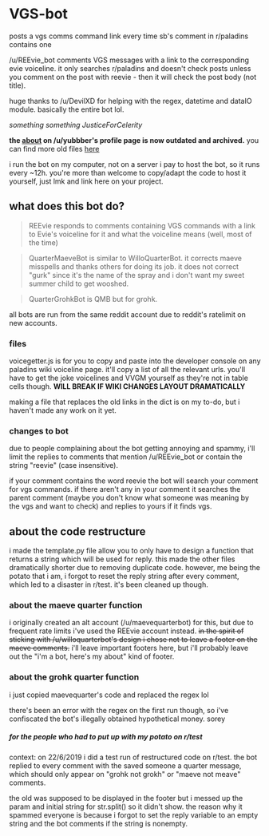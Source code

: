# VGS-bot
posts a vgs comms command link every time sb's comment in r/paladins contains one

/u/REEvie_bot comments VGS messages with a link to the corresponding evie voiceline. it only searches r/paladins and doesn't check posts unless you comment on the post with reevie - then it will check the post body (not title).

huge thanks to /u/DevilXD for helping with the regex, datetime and dataIO module. basically the entire bot lol.

*something something JusticeForCelerity*

**the [about](https://www.reddit.com/user/yubbber/comments/a8q81v/about_ureevie_bot/) on /u/yubbber's profile page is now outdated and archived.**
you can find more old files [here](https://repl.it/@yubber1337/REEVIE)

i run the bot on my computer, not on a server i pay to host the bot, so it runs every ~12h.
you're more than welcome to copy/adapt the code to host it yourself, just lmk and link here on your project.

## what does this bot do?
> REEvie responds to comments containing VGS commands with a link to Evie's voiceline for it and what the voiceline means (well, most of the time)

> QuarterMaeveBot is similar to WilloQuarterBot. it corrects maeve misspells and thanks others for doing its job. it does not correct "gurk" since it's the name of the spray and i don't want my sweet summer child to get wooshed.

> QuarterGrohkBot is QMB but for grohk.

all bots are run from the same reddit account due to reddit's ratelimit on new accounts.

### files
voicegetter.js is for you to copy and paste into the developer console on any paladins wiki voiceline page. it'll copy a list of all the relevant urls. you'll have to get the joke voicelines and VVGM yourself as they're not in table cells though. **WILL BREAK IF WIKI CHANGES LAYOUT DRAMATICALLY**

making a file that replaces the old links in the dict is on my to-do, but i haven't made any work on it yet.

### changes to bot

due to people complaining about the bot getting annoying and spammy, i'll limit the replies to comments that mention /u/REEvie_bot or contain the string "reevie" (case insensitive).

if your comment contains the word reevie the bot will search your comment for vgs commands. if there aren't any in your comment it searches the parent comment (maybe you don't know what someone was meaning by the vgs and want to check) and replies to yours if it finds vgs.

## about the code restructure

i made the template.py file allow you to only have to design a function that returns a string which will be used for reply. this made the other files dramatically shorter due to removing duplicate code. however, me being the potato that i am, i forgot to reset the reply string after every comment, which led to a disaster in r/test. it's been cleaned up though.

### about the maeve quarter function
i originally created an alt account (/u/maevequarterbot) for this, but due to frequent rate limits i've used the REEvie account instead. ~~in the spirit of sticking with /u/willoquarterbot's design i chose not to leave a footer on the maeve comments.~~ i'll leave important footers here, but i'll probably leave out the "i'm a bot, here's my about" kind of footer.

### about the grohk quarter function
i just copied maevequarter's code and replaced the regex lol

there's been an error with the regex on the first run though, so i've confiscated the bot's illegally obtained hypothetical money. sorey

##### for the people who had to put up with my potato on r/test
context: on 22/6/2019 i did a test run of restructured code on r/test. the bot replied to every comment with the saved someone a quarter message, which should only appear on "grohk not grokh" or "maeve not meave" comments.

the old was supposed to be displayed in the footer but i messed up the param and initial string for str.split() so it didn't show. the reason why it spammed everyone is because i forgot to set the reply variable to an empty string and the bot comments if the string is nonempty.
